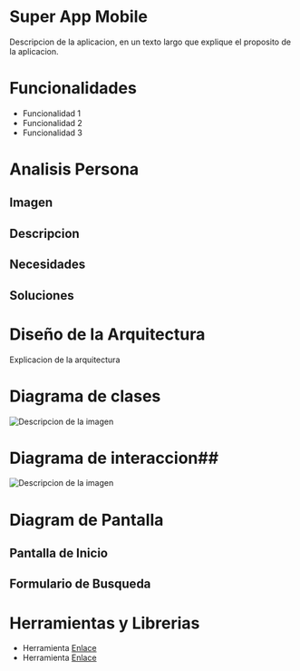 # Super App Mobile

Descripcion de la aplicacion, en un texto largo que explique el proposito de la aplicacion.


# Funcionalidades

- Funcionalidad 1
- Funcionalidad 2
- Funcionalidad 3

# Analisis Persona #
## Imagen ##
## Descripcion ##
## Necesidades ##
## Soluciones ##

# Diseño de la Arquitectura
Explicacion de la arquitectura

# Diagrama de clases

![Descripcion de la imagen](img/diagrama.png)

# Diagrama de interaccion##

![Descripcion de la imagen](img/diagrama.png)

# Diagram de Pantalla

## Pantalla de Inicio

## Formulario de Busqueda

# Herramientas y Librerias
- Herramienta [Enlace](http://)
- Herramienta [Enlace](http://)






